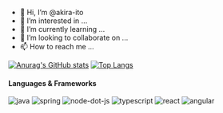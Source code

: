 - 👋 Hi, I’m @akira-ito
- 👀 I’m interested in ...
- 🌱 I’m currently learning ...
- 💞️ I’m looking to collaborate on ...
- 📫 How to reach me ...

<!---
akira-ito/akira-ito is a ✨ special ✨ repository because its `README.md` (this file) appears on your GitHub profile.
You can click the Preview link to take a look at your changes.
--->
[![Anurag's GitHub stats](https://github-readme-stats.vercel.app/api?username=akira-ito&count_private=true&theme=vue&show_icons=true)](https://github.com/akira-ito/akira-ito)
[![Top Langs](https://github-readme-stats.vercel.app/api/top-langs/?username=akira-ito&layout=compact&theme=vue&langs_count=8)](https://github.com/akira-ito/akira-ito)


#### Languages & Frameworks
![java](https://user-images.githubusercontent.com/5279421/117182997-688dc100-adad-11eb-94b4-3e132ece9736.jpg)
![spring](https://user-images.githubusercontent.com/5279421/117183008-6b88b180-adad-11eb-8ee9-4a12b808d31f.jpg)
![node-dot-js](https://user-images.githubusercontent.com/5279421/117183015-6d527500-adad-11eb-8e8a-7213774fc013.jpg)
![typescript](https://user-images.githubusercontent.com/5279421/117183019-6f1c3880-adad-11eb-9e3a-455449f369e0.jpg)
![react](https://user-images.githubusercontent.com/5279421/117183023-70e5fc00-adad-11eb-8ba7-9d5efb084956.jpg)
![angular](https://user-images.githubusercontent.com/5279421/117183027-717e9280-adad-11eb-8038-998e0cd2ef45.jpg)
